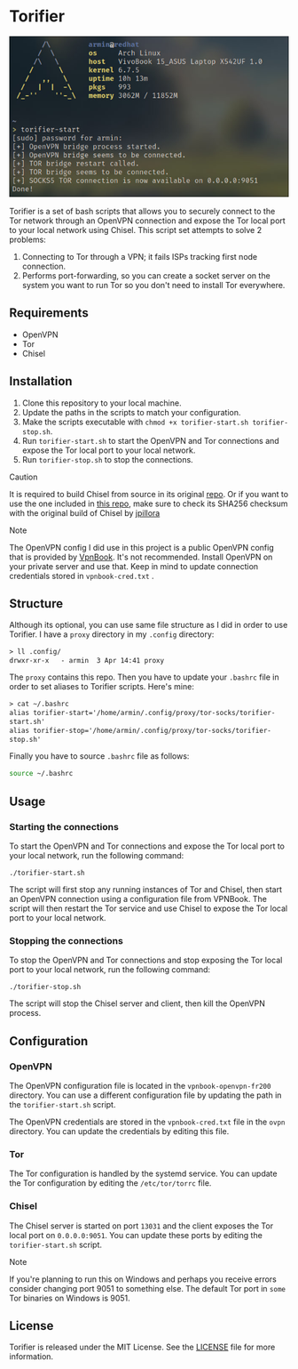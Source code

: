 # Torifier

![torifier started in a machine](https://github.com/0xDeviI/torifier/blob/main/assets/screenshot.jpg?raw=true)

Torifier is a set of bash scripts that allows you to securely connect to the Tor network through an OpenVPN connection and expose the Tor local port to your local network using Chisel. This script set attempts to solve 2 problems:
1. Connecting to Tor through a VPN; it fails ISPs tracking first node connection.
2. Performs port-forwarding, so you can create a socket server on the system you want to run Tor so you don't need to install Tor everywhere.

## Requirements

* OpenVPN
* Tor
* Chisel

## Installation

1. Clone this repository to your local machine.
2. Update the paths in the scripts to match your configuration.
3. Make the scripts executable with `chmod +x torifier-start.sh torifier-stop.sh`.
4. Run `torifier-start.sh` to start the OpenVPN and Tor connections and expose the Tor local port to your local network.
5. Run `torifier-stop.sh` to stop the connections.

> [!CAUTION]
> It is required to build Chisel from source in its original [repo](https://github.com/jpillora/chisel). Or if you want to use the one included in [this repo](https://github.com/0xDeviI/Torifier), make sure to check its SHA256 checksum with the original build of Chisel by [jpillora](https://github.com/jpillora/)

> [!Note]
> The OpenVPN config I did use in this project is a public OpenVPN config that is provided by [VpnBook](https://www.vpnbook.com/). It's not recommended. Install OpenVPN on your private server and use that. Keep in mind to update connection credentials stored in `vpnbook-cred.txt` .

## Structure
Although its optional, you can use same file structure as I did in order to use Torifier. I have a `proxy` directory in my `.config` directory:
```text
> ll .config/
drwxr-xr-x   - armin  3 Apr 14:41 proxy
```
The `proxy` contains this repo.  Then you have to update your `.bashrc` file in order to set aliases to Torifier scripts. Here's mine:
```text
> cat ~/.bashrc
alias torifier-start='/home/armin/.config/proxy/tor-socks/torifier-start.sh'
alias torifier-stop='/home/armin/.config/proxy/tor-socks/torifier-stop.sh'
```
Finally you have to source `.bashrc` file as follows:
```sh
source ~/.bashrc
```


## Usage

### Starting the connections

To start the OpenVPN and Tor connections and expose the Tor local port to your local network, run the following command:
```
./torifier-start.sh
```
The script will first stop any running instances of Tor and Chisel, then start an OpenVPN connection using a configuration file from VPNBook. The script will then restart the Tor service and use Chisel to expose the Tor local port to your local network.

### Stopping the connections

To stop the OpenVPN and Tor connections and stop exposing the Tor local port to your local network, run the following command:
```
./torifier-stop.sh
```
The script will stop the Chisel server and client, then kill the OpenVPN process.

## Configuration

### OpenVPN

The OpenVPN configuration file is located in the `vpnbook-openvpn-fr200` directory. You can use a different configuration file by updating the path in the `torifier-start.sh` script.

The OpenVPN credentials are stored in the `vpnbook-cred.txt` file in the `ovpn` directory. You can update the credentials by editing this file.

### Tor

The Tor configuration is handled by the systemd service. You can update the Tor configuration by editing the `/etc/tor/torrc` file.

### Chisel

The Chisel server is started on port `13031` and the client exposes the Tor local port on `0.0.0.0:9051`. You can update these ports by editing the `torifier-start.sh` script.

> [!Note]
> If you're planning to run this on Windows and perhaps you receive errors consider changing port 9051 to something else. The default Tor port in `some` Tor binaries on Windows is 9051.

## License

Torifier is released under the MIT License. See the [LICENSE](LICENSE) file for more information.
